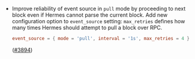 - Improve reliability of event source in `pull` mode by proceeding to next block even if Hermes cannot parse the current block.
  Add new configuration option to `event_source` setting: `max_retries` defines how many times Hermes should attempt to pull a block over RPC.
  ```toml
  event_source = { mode = 'pull', interval = '1s', max_retries = 4 }
  ```
  ([\#3894](https://github.com/informalsystems/hermes/issues/3894))
